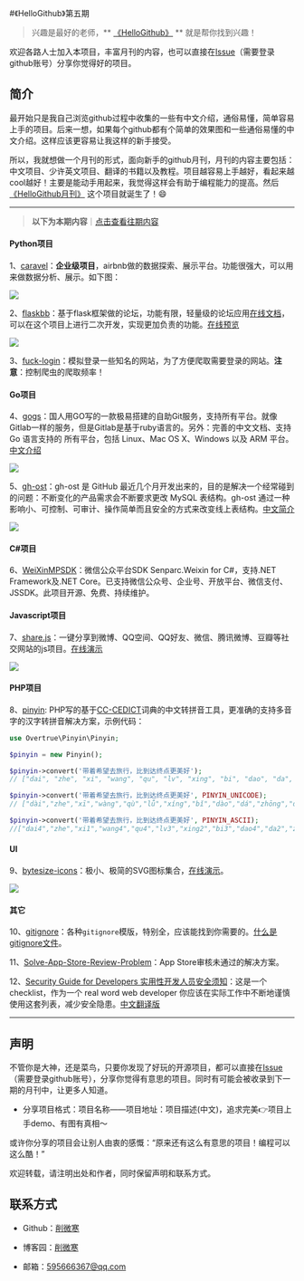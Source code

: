 #《HelloGithub》第五期
>兴趣是最好的老师，** [《HelloGithub》](https://github.com/521xueweihan/HelloGithub) ** 就是帮你找到兴趣！

欢迎各路人士加入本项目，丰富月刊的内容，也可以直接在[Issue](https://github.com/521xueweihan/HelloGithub/issues/new)（需要登录github账号）分享你觉得好的项目。

## 简介
最开始只是我自己浏览github过程中收集的一些有中文介绍，通俗易懂，简单容易上手的项目。后来一想，如果每个github都有个简单的效果图和一些通俗易懂的中文介绍。这样应该更容易让我这样的新手接受。

所以，我就想做一个月刊的形式，面向新手的github月刊，月刊的内容主要包括：中文项目、少许英文项目、翻译的书籍以及教程。项目越容易上手越好，看起来越cool越好！主要是能动手用起来，我觉得这样会有助于编程能力的提高。然后[《HelloGithub月刊》](https://github.com/521xueweihan/HelloGithub)
这个项目就诞生了！😄

---
>**以下为本期内容**｜[点击查看往期内容](https://github.com/521xueweihan/HelloGithub)

#### Python项目
1、[caravel](https://github.com/airbnb/caravel)：**企业级项目**，airbnb做的数据探索、展示平台。功能很强大，可以用来做数据分析、展示。如下图：

![](https://github.com/521xueweihan/HelloGithub/blob/master/05/img/caravel-show-min.png)

2、[flaskbb](https://github.com/sh4nks/flaskbb)：基于flask框架做的论坛，功能有限，轻量级的论坛应用[在线文档](http://flaskbb.readthedocs.io/en/latest/index.html)，可以在这个项目上进行二次开发，实现更加负责的功能。[在线预览](https://forums.flaskbb.org)

![](https://github.com/521xueweihan/HelloGithub/blob/master/05/img/flask-bb-show-min.png)

3、[fuck-login](https://github.com/xchaoinfo/fuck-login)：模拟登录一些知名的网站，为了方便爬取需要登录的网站。**注意**：控制爬虫的爬取频率！

#### Go项目
4、[gogs](https://github.com/gogits/gogs)：国人用GO写的一款极易搭建的自助Git服务，支持所有平台。就像Gitlab一样的服务，但是Gitlab是基于ruby语言的。另外：完善的中文文档、支持 Go 语言支持的 所有平台，包括 Linux、Mac OS X、Windows 以及 ARM 平台。[中文介绍](https://github.com/gogits/gogs/blob/master/README_ZH.md)

![](https://github.com/521xueweihan/HelloGithub/blob/master/05/img/gogs-show-min.png)

5、[gh-ost](https://github.com/github/gh-ost)：gh-ost 是 GitHub 最近几个月开发出来的，目的是解决一个经常碰到的问题：不断变化的产品需求会不断要求更改 MySQL 表结构。gh-ost 通过一种影响小、可控制、可审计、操作简单而且安全的方式来改变线上表结构。[中文简介](http://www.infoq.com/cn/news/2016/08/GitHub-MySQL-gh-ost?utm_campaign=infoq_content&utm_source=infoq&utm_medium=feed&utm_term=global)

![](https://github.com/521xueweihan/HelloGithub/blob/master/05/img/gh-ost-general-flow-min.png)

#### C#项目
6、[WeiXinMPSDK](https://github.com/JeffreySu/WeiXinMPSDK)：微信公众平台SDK Senparc.Weixin for C#，支持.NET Framework及.NET Core。已支持微信公众号、企业号、开放平台、微信支付、JSSDK。此项目开源、免费、持续维护。

#### Javascript项目
7、[share.js](https://github.com/overtrue/share.js)：一键分享到微博、QQ空间、QQ好友、微信、腾讯微博、豆瓣等社交网站的js项目。[在线演示](http://overtrue.me/share.js/)

![](https://github.com/521xueweihan/HelloGithub/blob/master/05/img/share-js-show-min.png)

#### PHP项目
8、[pinyin](https://github.com/overtrue/pinyin): PHP写的基于[CC-CEDICT](https://cc-cedict.org/wiki/)词典的中文转拼音工具，更准确的支持多音字的汉字转拼音解决方案，示例代码：
```php
use Overtrue\Pinyin\Pinyin;

$pinyin = new Pinyin();

$pinyin->convert('带着希望去旅行，比到达终点更美好');
// ["dai", "zhe", "xi", "wang", "qu", "lv", "xing", "bi", "dao", "da", "zhong", "dian", "geng", "mei", "hao"]

$pinyin->convert('带着希望去旅行，比到达终点更美好', PINYIN_UNICODE);
// ["dài","zhe","xī","wàng","qù","lǚ","xíng","bǐ","dào","dá","zhōng","diǎn","gèng","měi","hǎo"]

$pinyin->convert('带着希望去旅行，比到达终点更美好', PINYIN_ASCII);
//["dai4","zhe","xi1","wang4","qu4","lv3","xing2","bi3","dao4","da2","zhong1","dian3","geng4","mei3","hao3"]
```

#### UI
9、[bytesize-icons](https://github.com/danklammer/bytesize-icons)：极小、极简的SVG图标集合，[在线演示](http://danklammer.com/articles/svg-stroke-ftw/#give-it-a-spin)。

![](https://github.com/521xueweihan/HelloGithub/blob/master/05/img/bytesize-icons-show-min.png)

#### 其它
10、[gitignore](https://github.com/github/gitignore)：各种`gitignore`模版，特别全，应该能找到你需要的。[什么是gitignore文件](http://gitbook.liuhui998.com/4_1.html)。

11、[Solve-App-Store-Review-Problem](https://github.com/wg689/Solve-App-Store-Review-Problem)：App Store审核未通过的解决方案。

12、[Security Guide for Developers 实用性开发人员安全须知](https://github.com/FallibleInc/security-guide-for-developers)：这是一个checklist，作为一个 real word web developer 你应该在实际工作中不断地谨慎使用这套列表，减少安全隐患。[中文翻译版](https://github.com/FallibleInc/security-guide-for-developers/blob/master/README-zh.md)

---
## 声明
不管你是大神，还是菜鸟，只要你发现了好玩的开源项目，都可以直接在[Issue](https://github.com/521xueweihan/HelloGithub/issues/new)（需要登录github账号），分享你觉得有意思的项目。同时有可能会被收录到下一期的月刊中，让更多人知道。

- 分享项目格式：项目名称——项目地址：项目描述(中文)，追求完美👉项目上手demo、有图有真相～

或许你分享的项目会让别人由衷的感慨：“原来还有这么有意思的项目！编程可以这么酷！”

欢迎转载，请注明出处和作者，同时保留声明和联系方式。

## 联系方式
- Github：[削微寒](https://github.com/521xueweihan)

- 博客园：[削微寒](http://www.cnblogs.com/xueweihan/)

- 邮箱：595666367@qq.com
